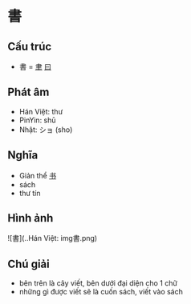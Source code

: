 # 書

## Cấu trúc
* 書 = [聿](聿.md) [曰](曰.md)

## Phát âm

* Hán Việt: thư
* PinYin: shū
* Nhật: ショ (sho)

## Nghĩa

* Giản thể [书](书.md)
* sách
* thư tín

## Hình ảnh
![書](..Hán Việt: img書.png)

## Chú giải
* bên trên là cây viết, bên dưới đại diện cho 1 chữ
* những gì được viết sẽ là cuốn sách, viết vào sách

<script>window.HANZI_FIELD='書';</script>

